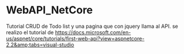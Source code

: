 # WebAPI_NetCore
Tutorial CRUD de Todo list y una pagina que con jquery llama al API.
se realizo el tutorial de https://docs.microsoft.com/en-us/aspnet/core/tutorials/first-web-api?view=aspnetcore-2.2&amp;tabs=visual-studio

